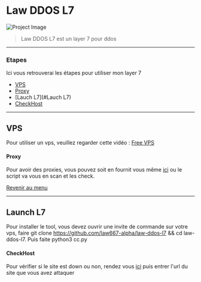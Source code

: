 # Law DDOS L7

![Project Image](https://media.discordapp.net/attachments/779064343139713046/802531965085286420/2021-01-23_4.png)

> Law DDOS L7 est un layer 7 pour ddos

---

### Etapes
Ici vous retrouverai les étapes pour utiliser mon layer 7
- [VPS](#VPS)
- [Proxy](#Proxy)
- [Lauch L7](#Lauch L7)
- [CheckHost](#license)

---

## VPS

Pour utiliser un vps, veuillez regarder cette vidéo : [Free VPS](https://youtu.be/OA5f4si3te0)

#### Proxy

Pour avoir des proxies, vous pouvez soit en fournit vous même [ici](https://proxyscrape.com/free-proxy-list) ou le script va vous en scan et les check.

[Revenir au menu](#Etapes)

---

## Launch L7

Pour installer le tool, vous devez ouvrir une invite de commande sur votre vps, faire git clone https://github.com/law667-alpha/law-ddos-l7 && cd law-ddos-l7.
Puis faite python3 cc.py

#### CheckHost

Pour vérifier si le site est down ou non, rendez vous [ici](https://check-host.net/) puis entrer l'url du site que vous avez attaquer




